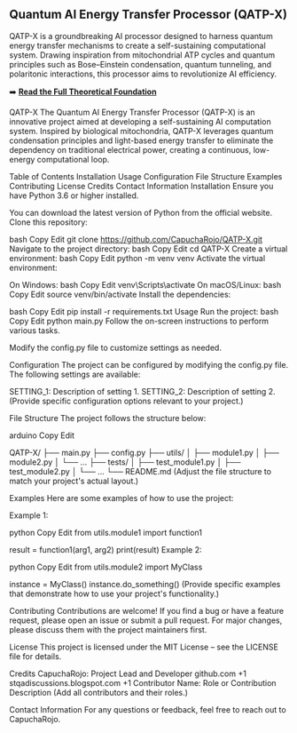 ## Quantum AI Energy Transfer Processor (QATP-X)
QATP-X is a groundbreaking AI processor designed to harness quantum energy transfer mechanisms to create a self-sustaining computational system. Drawing inspiration from mitochondrial ATP cycles and quantum principles such as Bose–Einstein condensation, quantum tunneling, and polaritonic interactions, this processor aims to revolutionize AI efficiency.

➡️ **[Read the Full Theoretical Foundation](docs/QATP-X_Theory.md)**

QATP-X
The Quantum AI Energy Transfer Processor (QATP-X) is an innovative project aimed at developing a self-sustaining AI computation system. Inspired by biological mitochondria, QATP-X leverages quantum condensation principles and light-based energy transfer to eliminate the dependency on traditional electrical power, creating a continuous, low-energy computational loop.​

Table of Contents
Installation
Usage
Configuration
File Structure
Examples
Contributing
License
Credits
Contact Information
Installation
Ensure you have Python 3.6 or higher installed.

You can download the latest version of Python from the official website.​
Clone this repository:

bash
Copy
Edit
git clone https://github.com/CapuchaRojo/QATP-X.git
Navigate to the project directory:
bash
Copy
Edit
cd QATP-X
Create a virtual environment:
bash
Copy
Edit
python -m venv venv
Activate the virtual environment:

On Windows:
bash
Copy
Edit
venv\Scripts\activate
On macOS/Linux:
bash
Copy
Edit
source venv/bin/activate
Install the dependencies:

bash
Copy
Edit
pip install -r requirements.txt
Usage
Run the project:
bash
Copy
Edit
python main.py
Follow the on-screen instructions to perform various tasks.

Modify the config.py file to customize settings as needed.

Configuration
The project can be configured by modifying the config.py file. The following settings are available:​

SETTING_1: Description of setting 1.​
SETTING_2: Description of setting 2.​
(Provide specific configuration options relevant to your project.)

File Structure
The project follows the structure below:​

arduino
Copy
Edit

QATP-X/
├── main.py
├── config.py
├── utils/
│   ├── module1.py
│   ├── module2.py
│   └── ...
├── tests/
│   ├── test_module1.py
│   ├── test_module2.py
│   └── ...
└── README.md
(Adjust the file structure to match your project's actual layout.)

Examples
Here are some examples of how to use the project:

Example 1:

python
Copy
Edit
from utils.module1 import function1

result = function1(arg1, arg2)
print(result)
Example 2:

python
Copy
Edit
from utils.module2 import MyClass

instance = MyClass()
instance.do_something()
(Provide specific examples that demonstrate how to use your project's functionality.)

Contributing
Contributions are welcome! If you find a bug or have a feature request, please open an issue or submit a pull request. For major changes, please discuss them with the project maintainers first.​

License
This project is licensed under the MIT License – see the LICENSE file for details.​

Credits
CapuchaRojo: Project Lead and Developer​
github.com
+1
stqadiscussions.blogspot.com
+1
Contributor Name: Role or Contribution Description​
(Add all contributors and their roles.)

Contact Information
For any questions or feedback, feel free to reach out to CapuchaRojo.
